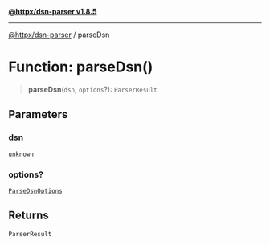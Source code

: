 [**@httpx/dsn-parser v1.8.5**](../README.md)

***

[@httpx/dsn-parser](../README.md) / parseDsn

# Function: parseDsn()

> **parseDsn**(`dsn`, `options`?): `ParserResult`

## Parameters

### dsn

`unknown`

### options?

[`ParseDsnOptions`](../type-aliases/ParseDsnOptions.md)

## Returns

`ParserResult`
